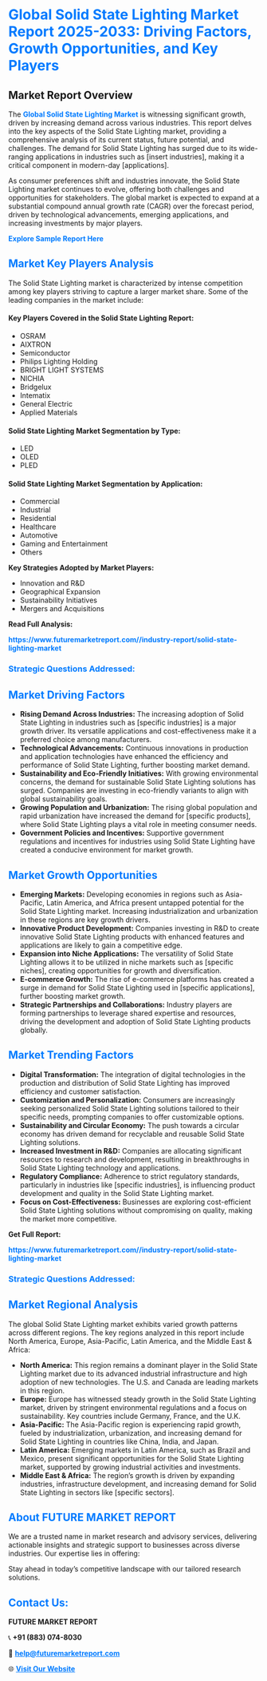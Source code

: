 <h1 style="color: #007BFF;">Global Solid State Lighting Market Report 2025-2033: Driving Factors, Growth Opportunities, and Key Players</h1>

<section id="overview">
<h2>Market Report Overview</h2>
<p>The <a href="https://www.futuremarketreport.com//industry-report/solid-state-lighting-market" style="color: #007BFF; text-decoration: none;"><strong>Global Solid State Lighting Market</strong></a> is witnessing significant growth, driven by increasing demand across various industries. This report delves into the key aspects of the Solid State Lighting market, providing a comprehensive analysis of its current status, future potential, and challenges. The demand for Solid State Lighting has surged due to its wide-ranging applications in industries such as [insert industries], making it a critical component in modern-day [applications].</p>
<p>As consumer preferences shift and industries innovate, the Solid State Lighting market continues to evolve, offering both challenges and opportunities for stakeholders. The global market is expected to expand at a substantial compound annual growth rate (CAGR) over the forecast period, driven by technological advancements, emerging applications, and increasing investments by major players.</p>
</section>

<section id="overview">
<p><a href="https://www.futuremarketreport.com//request-sample/reportId=75559" style="color: #007BFF; text-decoration: none;"><strong>Explore Sample Report Here</strong></a></p>
</section>

<section id="key-players">
<h2 style="color: #007BFF;">Market Key Players Analysis</h2>
<p>The Solid State Lighting market is characterized by intense competition among key players striving to capture a larger market share. Some of the leading companies in the market include:</p>
<h4>Key Players Covered in the Solid State Lighting Report:</h4>
<ul><li>OSRAM</li><li>AIXTRON</li><li>Semiconductor</li><li>Philips Lighting Holding</li><li>BRIGHT LIGHT SYSTEMS</li><li>NICHIA</li><li>Bridgelux</li><li>Intematix</li><li>General Electric</li><li>Applied Materials</li></ul>
<h4>Solid State Lighting Market Segmentation by Type:</h4>
<ul><li>LED</li><li>OLED</li><li>PLED</li></ul>

<h4>Solid State Lighting Market Segmentation by Application:</h4>
<ul><li>Commercial</li><li>Industrial</li><li>Residential</li><li>Healthcare</li><li>Automotive</li><li>Gaming and Entertainment</li><li>Others</li></ul>
<p><strong>Key Strategies Adopted by Market Players:</strong></p>
<ul>
<li>Innovation and R&D</li>
<li>Geographical Expansion</li>
<li>Sustainability Initiatives</li>
<li>Mergers and Acquisitions</li>
</ul>
</section>

<section>
<p><strong>Read Full Analysis: </strong></p><a href="https://www.futuremarketreport.com//industry-report/solid-state-lighting-market" style="color: #007BFF; text-decoration: none;"><strong>https://www.futuremarketreport.com//industry-report/solid-state-lighting-market</strong></a>
<h3 style="color: #007BFF;">Strategic Questions Addressed:</h3>
</section>

<section id="driving-factors">
<h2 style="color: #007BFF;">Market Driving Factors</h2>
<ul>
<li><strong>Rising Demand Across Industries:</strong> The increasing adoption of Solid State Lighting in industries such as [specific industries] is a major growth driver. Its versatile applications and cost-effectiveness make it a preferred choice among manufacturers.</li>
<li><strong>Technological Advancements:</strong> Continuous innovations in production and application technologies have enhanced the efficiency and performance of Solid State Lighting, further boosting market demand.</li>
<li><strong>Sustainability and Eco-Friendly Initiatives:</strong> With growing environmental concerns, the demand for sustainable Solid State Lighting solutions has surged. Companies are investing in eco-friendly variants to align with global sustainability goals.</li>
<li><strong>Growing Population and Urbanization:</strong> The rising global population and rapid urbanization have increased the demand for [specific products], where Solid State Lighting plays a vital role in meeting consumer needs.</li>
<li><strong>Government Policies and Incentives:</strong> Supportive government regulations and incentives for industries using Solid State Lighting have created a conducive environment for market growth.</li>
</ul>
</section>

<section id="growth-opportunities">
<h2 style="color: #007BFF;">Market Growth Opportunities</h2>
<ul>
<li><strong>Emerging Markets:</strong> Developing economies in regions such as Asia-Pacific, Latin America, and Africa present untapped potential for the Solid State Lighting market. Increasing industrialization and urbanization in these regions are key growth drivers.</li>
<li><strong>Innovative Product Development:</strong> Companies investing in R&D to create innovative Solid State Lighting products with enhanced features and applications are likely to gain a competitive edge.</li>
<li><strong>Expansion into Niche Applications:</strong> The versatility of Solid State Lighting allows it to be utilized in niche markets such as [specific niches], creating opportunities for growth and diversification.</li>
<li><strong>E-commerce Growth:</strong> The rise of e-commerce platforms has created a surge in demand for Solid State Lighting used in [specific applications], further boosting market growth.</li>
<li><strong>Strategic Partnerships and Collaborations:</strong> Industry players are forming partnerships to leverage shared expertise and resources, driving the development and adoption of Solid State Lighting products globally.</li>
</ul>
</section>

<section id="trending-factors">
<h2 style="color: #007BFF;">Market Trending Factors</h2>
<ul>
<li><strong>Digital Transformation:</strong> The integration of digital technologies in the production and distribution of Solid State Lighting has improved efficiency and customer satisfaction.</li>
<li><strong>Customization and Personalization:</strong> Consumers are increasingly seeking personalized Solid State Lighting solutions tailored to their specific needs, prompting companies to offer customizable options.</li>
<li><strong>Sustainability and Circular Economy:</strong> The push towards a circular economy has driven demand for recyclable and reusable Solid State Lighting solutions.</li>
<li><strong>Increased Investment in R&D:</strong> Companies are allocating significant resources to research and development, resulting in breakthroughs in Solid State Lighting technology and applications.</li>
<li><strong>Regulatory Compliance:</strong> Adherence to strict regulatory standards, particularly in industries like [specific industries], is influencing product development and quality in the Solid State Lighting market.</li>
<li><strong>Focus on Cost-Effectiveness:</strong> Businesses are exploring cost-efficient Solid State Lighting solutions without compromising on quality, making the market more competitive.</li>
</ul>
</section>

<section>
<p><strong>Get Full Report: </strong></p><a href="https://www.futuremarketreport.com//industry-report/solid-state-lighting-market" style="color: #007BFF; text-decoration: none;"><strong>https://www.futuremarketreport.com//industry-report/solid-state-lighting-market</strong></a>
<h3 style="color: #007BFF;">Strategic Questions Addressed:</h3>
</section>


<section id="regional-analysis">
<h2 style="color: #007BFF;">Market Regional Analysis</h2>
<p>The global Solid State Lighting market exhibits varied growth patterns across different regions. The key regions analyzed in this report include North America, Europe, Asia-Pacific, Latin America, and the Middle East & Africa:</p>
<ul>
<li><strong>North America:</strong> This region remains a dominant player in the Solid State Lighting market due to its advanced industrial infrastructure and high adoption of new technologies. The U.S. and Canada are leading markets in this region.</li>
<li><strong>Europe:</strong> Europe has witnessed steady growth in the Solid State Lighting market, driven by stringent environmental regulations and a focus on sustainability. Key countries include Germany, France, and the U.K.</li>
<li><strong>Asia-Pacific:</strong> The Asia-Pacific region is experiencing rapid growth, fueled by industrialization, urbanization, and increasing demand for Solid State Lighting in countries like China, India, and Japan.</li>
<li><strong>Latin America:</strong> Emerging markets in Latin America, such as Brazil and Mexico, present significant opportunities for the Solid State Lighting market, supported by growing industrial activities and investments.</li>
<li><strong>Middle East & Africa:</strong> The region’s growth is driven by expanding industries, infrastructure development, and increasing demand for Solid State Lighting in sectors like [specific sectors].</li>
</ul>
</section>

<footer>
<h2 style="color: #007BFF;">About FUTURE MARKET REPORT</h2>
<p>We are a trusted name in market research and advisory services, delivering actionable insights and strategic support to businesses across diverse industries. Our expertise lies in offering:</p>

<p>Stay ahead in today’s competitive landscape with our tailored research solutions.</p>

<h2 style="color: #007BFF;">Contact Us:</h2>
<p><strong>FUTURE MARKET REPORT</strong></p>
<p>📞 <strong>+91 (883) 074-8030</strong></p>
<p>📧 <strong><a href="mailto:help@futuremarketreport.com" style="color: #007BFF;">help@futuremarketreport.com</a></strong></p>
<p>🌐 <strong><a href="https://www.futuremarketreport.com/" style="color: #007BFF;">Visit Our Website</a></strong></p>
</footer>